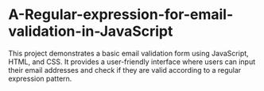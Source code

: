 # A-Regular-expression-for-email-validation-in-JavaScript
This project demonstrates a basic email validation form using JavaScript, HTML, and CSS. It provides a user-friendly interface where users can input their email addresses and check if they are valid according to a regular expression pattern.
